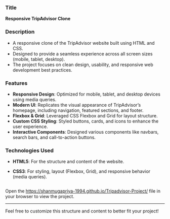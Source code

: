 ### Title
**Responsive TripAdvisor Clone**

### Description
- A responsive clone of the TripAdvisor website built using HTML and CSS.
- Designed to provide a seamless experience across all screen sizes (mobile, tablet, desktop).
- The project focuses on clean design, usability, and responsive web development best practices.

### Features
- **Responsive Design**: Optimized for mobile, tablet, and desktop devices using media queries.
- **Modern UI**: Replicates the visual appearance of TripAdvisor’s homepage, including navigation, featured sections, and footer.
- **Flexbox & Grid**: Leveraged CSS Flexbox and Grid for layout structure.
- **Custom CSS Styling**: Styled buttons, cards, and icons to enhance the user experience.
- **Interactive Components**: Designed various components like navbars, search bars, and call-to-action buttons.
  
### Technologies Used
- **HTML5**: For the structure and content of the website.
- **CSS3**: For styling, layout (Flexbox, Grid), and responsive behavior (media queries).



    ```
 Open the https://shanmugapriya-1994.github.io/Tripadvisor-Project/ file in your browser to view the project.




---

Feel free to customize this structure and content to better fit your project!
